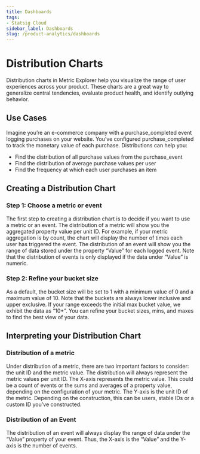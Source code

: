 ```yaml
---
title: Dashboards
tags:
- Statsig Cloud 
sidebar_label: Dashboards
slug: /product-analytics/dashboards
---
```


# Distribution Charts

Distribution charts in Metric Explorer help you visualize the range of user experiences across your product. These charts are a great way to generalize central tendencies, evaluate product health, and identify outlying behavior.

## Use Cases

Imagine you’re an e-commerce company with a purchase_completed event logging purchases on your website. You’ve configured purchase_completed to track the monetary value of each purchase. Distributions can help you:

- Find the distribution of all purchase values from the purchase_event
- Find the distribution of average purchase values per user
- Find the frequency at which each user purchases an item

## Creating a Distribution Chart

### **Step 1: Choose a metric or event**

The first step to creating a distribution chart is to decide if you want to use a metric or an event. The distribution of a metric will show you the aggregated property value per unit ID. For example, if your metric aggregation is by count, the chart will display the number of times each user has triggered the event. The distribution of an event will show you the range of data stored under the property “Value” for each logged event. Note that the distribution of events is only displayed if the data under “Value” is numeric.

### **Step 2: Refine your bucket size**

As a default, the bucket size will be set to 1 with a minimum value of 0 and a maximum value of 10. Note that the buckets are always lower inclusive and upper exclusive. If your range exceeds the initial max bucket value, we exhibit the data as “10+”. You can refine your bucket sizes, mins, and maxes to find the best view of your data.

## Interpreting your Distribution Chart

### **Distribution of a metric**

Under distribution of a metric, there are two important factors to consider: the unit ID and the metric value. The distribution will always represent the metric values per unit ID. The X-axis represents the metric value. This could be a count of events or the sums and averages of a property value, depending on the configuration of your metric. The Y-axis is the unit ID of the metric. Depending on the construction, this can be users, stable IDs or a custom ID you’ve constructed.

### **Distribution of an Event**

The distribution of an event will always display the range of data under the “Value” property of your event. Thus, the X-axis is the “Value” and the Y-axis is the number of events.
